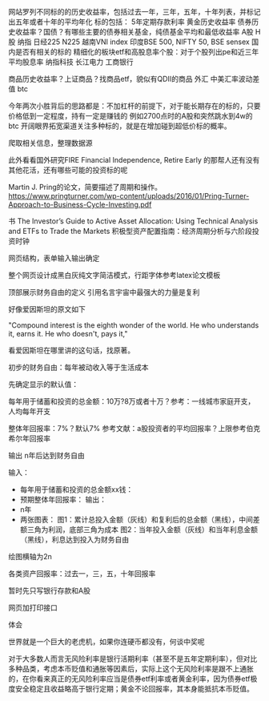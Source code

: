 网站罗列不同标的的历史收益率，包括过去一年，三年，五年，十年列表，并标记出五年或者十年的平均年化
标的包括：
5年定期存款利率
黄金历史收益率
债券历史收益率？国债？有哪些主要的债券相关基金，纯债基金平均和最低收益率
A股
H股
纳指
日经225 N225
越南VNI index
印度BSE 500, NIFTY 50, BSE sensex 国内是否有相关的标的
精细化的板块etf和高股息率个股：对于个股列出pe和近三年平均股息率
纳指科技
长江电力
工商银行

商品历史收益率？上证商品？找商品etf，貌似有QDII的商品
外汇 中美汇率波动差值
btc

今年两次小胜背后的思路都是：不加杠杆的前提下，对于能长期存在的标的，只要价格低到一定程度，持有一定是赚钱的
例如2700点时的A股和突然跳水到4w的btc
开阔眼界拓宽渠道关注多种标的，就是在增加碰到超低价标的概率。

爬取相关信息，整理数据源

此外看看国外研究FIRE Financial Independence, Retire Early 的那帮人还有没有其他花活，还有哪些可能的投资标的呢

Martin J. Pring的论文，简要描述了周期和操作。
https://www.pringturner.com/wp-content/uploads/2016/01/Pring-Turner-Approach-to-Business-Cycle-Investing.pdf

书
The Investor’s Guide to Active Asset Allocation: Using Technical Analysis and ETFs to Trade the Markets
积极型资产配置指南：经济周期分析与六阶段投资时钟


网页结构，表单输入输出确定

整个网页设计成黑白灰纯文字简洁模式，行距字体参考latex论文模板

顶部展示财务自由的定义
引用名言宇宙中最强大的力量是复利

好像爱因斯坦的原文如下

"Compound interest is the eighth wonder of the world. He who understands it, earns it. He who doesn't, pays it,"

看爱因斯坦在哪里讲的这句话，找原著。

初步的财务自由：每年被动收入等于生活成本


先确定显示的默认值：

每年用于储蓄和投资的总金额：10万?8万或者十万？参考：一线城市家庭开支，人均每年开支

整体年回报率：7%？默认7% 参考文献：a股投资者的平均回报率？上限参考伯克希尔年回报率

输出 n年后达到财务自由


输入：

* 每年用于储蓄和投资的总金额xx钱：
* 预期整体年回报率：
  输出：
* n年
* 两张图表：
  图1：累计总投入金额（灰线）和复利后的总金额（黑线），中间差额三角为利润，底部三角为成本
  图2：当年投入金额（灰线）和当年利息金额（黑线），利息达到投入为财务自由

绘图横轴为2n


各类资产回报率：过去一，三，五，十年回报率

暂时先只写银行存款和A股




网页加打印接口





体会

世界就是一个巨大的老虎机，如果你连硬币都没有，何谈中奖呢

对于大多数人而言无风险利率是银行活期利率（甚至不是五年定期利率），但对比多种品类，考虑本币贬值和通胀等因素后，实际上这个无风险利率是跟不上通胀的，在你看来真正的无风险利率应当是债券etf利率或者黄金利率，因为债券etf极度安全稳定且收益略高于银行定期；黄金不论回报率，其本身能抵抗本币贬值。

